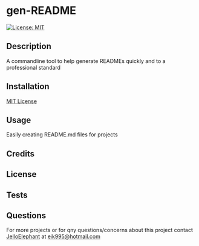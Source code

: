 # gen-README
[![License: MIT](https://img.shields.io/badge/License-MIT-yellow.svg)](https://opensource.org/licenses/MIT)
## Description
A commandline tool to help generate READMEs quickly and to a professional standard


## Installation


[MIT License](https://choosealicense.com/licenses/mit/)

## Usage
Easily creating README.md files for projects

## Credits


## License


## Tests


## Questions
For more projects or for qny questions/concerns about this project contact [JelloElephant](https://github.com/JelloElephant) at [eik995@hotmail.com](eik995@hotmail.com)

